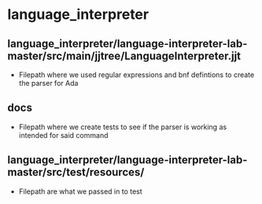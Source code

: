 # language_interpreter
## language_interpreter/language-interpreter-lab-master/src/main/jjtree/LanguageInterpreter.jjt 
- Filepath where we used regular expressions and bnf defintions to create the parser for Ada
## docs
- Filepath where we create tests to see if the parser is working as intended for said command
## language_interpreter/language-interpreter-lab-master/src/test/resources/ 
- Filepath are what we passed in to test
